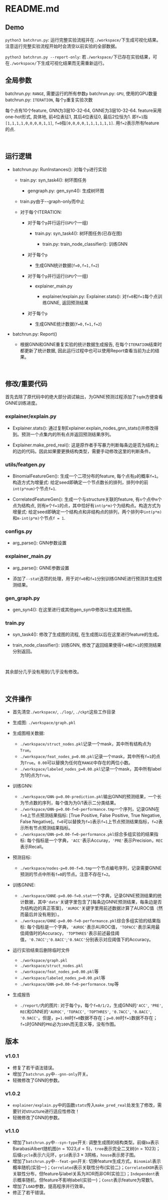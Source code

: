 # README.md

## Demo

`python3 batchrun.py`: 运行完整实验流程并在`./workspace/`下生成可视化结果。注意运行完整实验流程开始时会清空以前实验的全部数据。

`python3 batchrun.py --report-only`: 若`./workspace/`下已存在实验结果，可在`./workspace/`下生成可视化结果而无需重新运行。

## 全局参数

batchrun.py: `RANGE`, 需要运行的所有参数`p`
batchrun.py: `GPU`, 使用的GPU数量
batchrun.py: `ITERATION`, 每个`p`重复实验次数

每个点有10个feature, GNN为3层10-32-64, GNNE为3层10-32-64. feature采用one-hot形式, 具体地, 前4位表征1, 其后4位表征0, 最后2位恒为1. 即`f=1`指`[1,1,1,1,0,0,0,0,1,1]`, `f=0`指`[0,0,0,0,1,1,1,1,1,1]`. 用`f=2`表示所有feature的点.

<br/>

## 运行逻辑

- batchrun.py: RunInstances(): 对每个`p`进行实验

  - train.py: syn_task4(): 树环图任务

    - gengraph.py: gen_syn4(): 生成树环图
        
  - train.py由于--graph-only而中止

  - 对于每个ITERATION:

    - 对于每个`p`并行运行(`GPU`个一组)

      - train.py: syn_task4(): 树环图任务(已存在图)

        - train.py: train_node_classifier(): 训练GNN
        
    - 对于每个`p`

      - 生成GNN统计数据(`f=0,f=1,f=2`)

    - 对于每个`p`并行运行(`GPU`个一组)

      - explainer_main.py

        - explainer/explain.py: Explainer.stats(): 对`f=0`和`f=1`每个点训练GNNE, 返回预测结果

    - 对于每个`p`

      - 生成GNNE统计数据(`f=0,f=1,f=2`)

- batchrun.py: Report()

  - 根据GNN和GNNE重复实验的统计数据生成报告, 在每个`ITERATION`结束时都更新了统计数据, 因此运行过程中也可以使用Report查看当前为止的结果。

<br/>

## 修改/重要代码

首先去除了原代码中的绝大部分调试输出，为GNNE预测过程添加了`tqdm`方便查看GNNE训练进度。

### explainer/explain.py

- Explainer.stats(): 通过复制Explainer.explain_nodes_gnn_stats()并修改得到。预测一个点集内的所有点并返回预测结果序列。

- Explainer.make_pred_real(): 这是原作者手写暴力判断每条边是否为结构上的边的代码。因此如果要更换结构类型，需要手动修改这里的判断条件。

### utils/featgen.py

- BinomialFeatureGen(): 生成一个二项分布的feature, 每个点有`p`的概率`f=1`。构造方式为增量式: 给定seed即确定一个节点数长的排列，排列中的前`int(p*num)`个节点`f=1`.

- CorrelatedFeatureGen(): 生成一个与structure关联的feature, 有`n`个点中`m`个点为结构点, 则有`m`个`f=1`的点，其中恰好有`int(p*m)`个为结构点。构造方式为增量式: 给定seed即确定一个结构点和非结构点的排列，两个排列中`int(p*m)`和`m-int(p*m)`个节点`f = 1`.

### configs.py

-  arg_parse(): GNN参数设置

### explainer_main.py

-  arg_parse(): GNNE参数设置

- 添加了`--stat`选项的处理，用于对`f=0`和`f=1`分别训练GNNE进行预测并生成预测结果。

### gen_graph.py

- gen_syn4(): 在这里进行或其他gen_syn中修改以生成其他图。

### train.py

- syn_task4(): 修改了生成图的流程, 在生成图以后在这里进行feature的生成。

- train_node_classifier(): 训练GNN, 修改了返回结果使得`f=0`和`f=1`的预测结果分别返回。

<br/>

其余部分几乎没有用到/几乎没有修改。

<br/>

## 文件操作

- 首先清空`./workspace/`, `./log/`, `./ckpt`这些工作目录

- 生成图: `./workspace/graph.pkl`

- 生成图相关数据:
  - `./workspace/struct_nodes.pkl`记录一个mask，其中所有结构点为`True`。
  - `./workspace/feat_nodes_p=0.00.pkl`记录一个mask，其中所有`f=1`的点为`True`。`0.00`可以替换为任何在`RANGE`中存在的两位小数。
  - `./workspace/labeled_nodes_p=0.00.pkl`记录一个mask，其中所有label为1的点为`True`。

- 训练GNN:
  - `./workspace/GNN-p=0.00-prediction.pkl`输出GNN的预测结果，一个长为节点数的序列，每个值为为0/1表示二分类结果。
  - `./workspace/GNN-p=0.00-f=0-performance.tmp`一个序列，记录GNN在`f=0`上节点预测结果指标: [True Positive, False Positive, True Negative, False Negative]。`f=0`可以替换为`f=1`表示`f=1`上节点预测结果指标，`f=2`表示所有节点预测结果指标。
  - `./workspace/GNN-p=0.00-f=0-performance.pkl`综合多组实验的结果指标: 每个指标是一个字典，`'ACC'`表示Accuray，`'PRE'`表示Precision，`REC`表示Recall。

- 预测目标:
  - `./workspace/nodes-p=0.00-f=0.tmp`一个节点编号序列，记录需要GNNE预测的节点中所有`f=0`的节点。注意不存在`f=2`。

- 训练GNNE:
  - `./workspace/GNNE-p=0.00-f=0.stat`一个字典，记录GNNE预测结果的统计数据，其中`'data'`关键字里包含了[每条边GNNE预测结果，每条边是否为结构边的真正答案]，`'AUROC'`关键字里用前述数据计算了AUROC值（然而最后并没有用到）。
  - `./workspace/GNNE-p=0.00-f=0-performance.pkl`综合多组实验的结果指标: 每个指标是一个字典，`'AUROC'`表示AUROC值，`'TOPACC'`表示采用最佳阈值时的Accuracy，`'TOPTHRES'`表示前述最佳阈值，`'0.7ACC'`;`'0.8ACC'`;`'0.9ACC'`分别表示对应阈值下的Accuracy。

- 运行实验结束后删除临时文件
  - `./workspace/graph.pkl`
  - `./workspace/struct_nodes.pkl`
  - `./workspace/feat_nodes_p=0.00.pkl`等
  - `./workspace/labeled_nodes_p=0.00.pkl`等
  - `./workspace/GNN-p=0.00-f=0-performance.tmp`等

- 生成报告
  - `./report/`内的图片: 对于每个`p`，每个`f=0/1/2`，生成GNN的`'ACC'`, `'PRE'`, `REC`和GNNE的`'AUROC'`, `'TOPACC'`, `'TOPTHRES'`, `'0.7ACC'`, `'0.8ACC'`, `'0.9ACC'`。但是，`p=1.00`时`f=0`数据不存在；`p=0.00`时`f=1`数据不存在；`f=1`时GNN的`PRE`必为`100%`而无意义等，没有作图。

## 版本

### v1.0.1
- 修复了若干语法错误。
- 增加了`batchrun.py`中`--gnn-only`开关。
- 轻微修改了GNN的参数。

### v1.0.2
- `explainer/explain.py`中的函数`stats`传入`make_pred_real`处发生了修改，需要针对structure进行适应性修改！
- 轻微修改了GNN的参数。

### v1.1.0
- 增加了`batchrun.py`中`--syn-type`开关: 调整生成图的结构类型。前缀`ba`表示BarabasiAlbert随机图($n=1023$,$d=5$)，`tree`表示完全二叉树($n=1023$)；后缀`cycle`表示六元环，`grid`表示$3 \times 3$网格，`house`表示房子图。
- 增加了`batchrun.py`中`--feat-gen`开关: 切换feature生成方式。`Binomial`表示概率随机(实验一)；`Correlated`表示关联性分布(实验二)；`CorrelatedXOR`表示关联性分布，但feature与label关系为XOR而非OR(实验三)；`Independent`表示概率随机，但feature不影响label(实验一)；`Const`表示feature为常数$1$。
- 增加了`LOAD`参数，提高程序并行效率。
- 修正了若干错误。

<br/>
